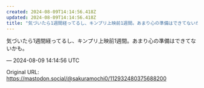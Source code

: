 ```yaml
---
created: 2024-08-09T14:14:56.418Z
updated: 2024-08-09T14:14:56.418Z
title: "気づいたら1週間経ってるし、キンプリ上映前1週間。あまり心の準備はできてないかも[...]"
---
```


<p>気づいたら1週間経ってるし、キンプリ上映前1週間。あまり心の準備はできてないかも。</p>

&mdash; 2024-08-09 14:14:56 UTC

Original URL: https://mastodon.social/@sakuramochi0/112932480375688200
